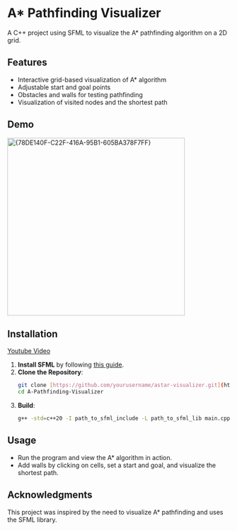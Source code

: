 # A* Pathfinding Visualizer

A C++ project using SFML to visualize the A* pathfinding algorithm on a 2D grid.

## Features
- Interactive grid-based visualization of A* algorithm
- Adjustable start and goal points
- Obstacles and walls for testing pathfinding
- Visualization of visited nodes and the shortest path

## Demo
<img width="401" alt="{78DE140F-C22F-416A-95B1-605BA378F7FF}" src="https://github.com/user-attachments/assets/b208dd0e-19b4-456d-8a5e-3d9c94a64cfd">


## Installation
[Youtube Video](https://youtu.be/rZE700aaT5I?si=u1IdfY_vDQfHFcPy)
1. **Install SFML** by following [this guide](https://www.sfml-dev.org/tutorials/).
2. **Clone the Repository**:
    ```bash
    git clone [https://github.com/yourusername/astar-visualizer.git](https://github.com/Hemanth18052002/A-Pathfinding-Visualizer.git)
    cd A-Pathfinding-Visualizer
    ```
3. **Build**:
    ```bash
    g++ -std=c++20 -I path_to_sfml_include -L path_to_sfml_lib main.cpp -o astar -lsfml-graphics -lsfml-window -lsfml-system
    ```

## Usage
- Run the program and view the A* algorithm in action.
- Add walls by clicking on cells, set a start and goal, and visualize the shortest path.

## Acknowledgments
This project was inspired by the need to visualize A* pathfinding and uses the SFML library.
